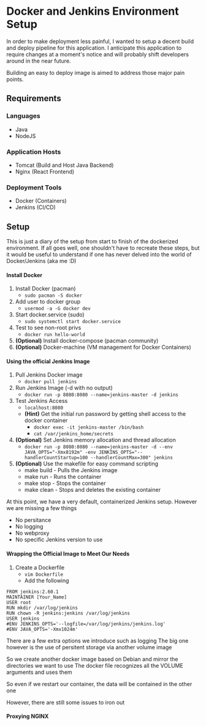 # Docker and Jenkins Environment Setup

In order to make deployment less painful, I wanted to setup a decent build and deploy pipeline for this application.
I anticipate this application to require changes at a moment's notice and will probably shift developers around in the near future.

Building an easy to deploy image is aimed to address those major pain points.

## Requirements
### Languages
* Java
* NodeJS

### Application Hosts
* Tomcat (Build and Host Java Backend)
* Nginx (React Frontend)

### Deployment Tools
* Docker (Containers)
* Jenkins (CI/CD)

## Setup

This is just a diary of the setup from start to finish of the dockerized environment.
If all goes well, one shouldn't have to recreate these steps, but it would be useful to understand if one has never delved into the world of Docker/Jenkins (aka me :D)

#### Install Docker
1. Install Docker (pacman)
    * `sudo pacman -S docker`
2. Add user to docker group
    * `usermod -a -G docker dev`
3. Start docker.service (sudo)
    * `sudo systemctl start docker.service`
4. Test to see non-root privs
    * `docker run hello-world`
5. __(Optional)__ Install docker-compose (pacman community)
6. __(Optional)__ Docker-machine (VM management for Docker Containers)


#### Using the official Jenkins Image
1. Pull Jenkins Docker image
    * `docker pull jenkins`
2. Run Jenkins Image (-d with no output)
    * `docker run -p 8080:8080 --name=jenkins-master -d jenkins`
3. Test Jenkins Access
    * `localhost:8080`
    * __(Hint)__ Get the initial run password by getting shell access to the docker container
        * `docker exec -it jenkins-master /bin/bash`
        * `cat /var/jenkins_home/secrets`
4. __(Optional)__ Set Jenkins memory allocation and thread allocation
    * `docker run -p 8080:8080 --name=jenkins-master -d --env JAVA_OPTS="-Xmx8192m" -env JENKINS_OPTS="--handlerCountStartup=100 --handlerCountMax=300" jenkins`
5. __(Optional)__ Use the makefile for easy command scripting
    * make build    - Pulls the Jenkins image
    * make run      - Runs the container
    * make stop    - Stops the container
    * make clean  - Stops and deletes the existing container

At this point, we have a very default, containerized Jenkins setup. However we are missing a few things
* No persitance
* No logging
* No webproxy 
* No specific Jenkins version to use

#### Wrapping the Official Image to Meet Our Needs

1. Create a Dockerfile
    * `vim Dockerfile`
    * Add the following
```
FROM jenkins:2.60.1
MAINTAINER [Your_Name]
USER root
RUN mkdir /var/log/jenkins
RUN chown -R jenkins:jenkins /var/log/jenkins
USER jenkins
#ENV JENKINS_OPTS='--logfile=/var/log/jenkins/jenkins.log'
#ENV JAVA_OPTS='-Xmx1024m'
```
There are a few extra options we introduce such as logging
The big one however is the use of persitent storage via another volume image

So we create another docker image based on Debian and mirror the directories we want to use
The docker file recognizes all the VOLUME arguments and uses them

So even if we restart our container, the data will be contained in the other one

However, there are still some issues to iron out

#### Proxying NGINX
